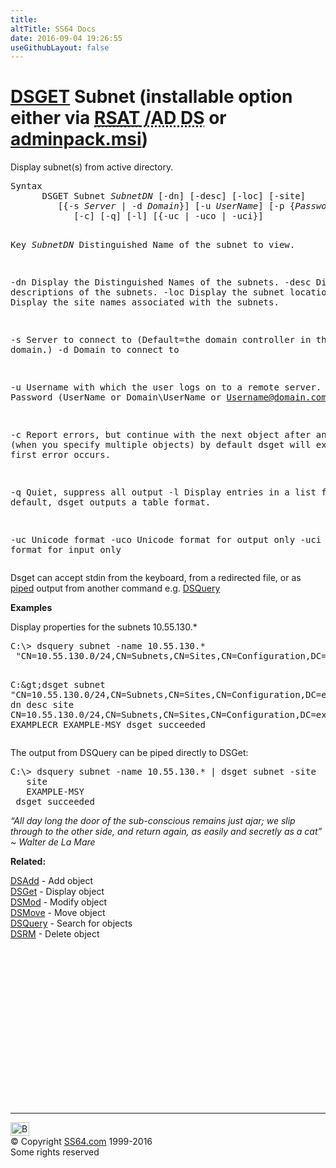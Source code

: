 ```yaml
---
title:
altTitle: SS64 Docs
date: 2016-09-04 19:26:55
useGithubLayout: false
---
```

<!-- #BeginLibraryItem "/Library/head_nt.lbi" --><!-- #EndLibraryItem --><h1><a href="dsget.html">DSGET</a> Subnet  (installable option either via <abbr title="Remote Server Administrative Tools / Active Directory Domain Services"><a href="../links/windows.html">RSAT</a> /AD DS</abbr> or <a href="../links/windows.html">adminpack.msi</a>)</h1>
<p>Display subnet(s) from active directory.</p>
<pre>Syntax
      DSGET Subnet <i>SubnetDN</i> [-dn] [-desc] [-loc] [-site]
         [{-s <i>Server</i> | -d <i>Domain</i>}] [-u <i>UserName</i>] [-p {<i>Password</i> | *}]
            [-c] [-q] [-l] [{-uc | -uco | -uci}]

Key
  <i>SubnetDN</i>  Distinguished Name of the subnet to view.

   -dn      Display the Distinguished Names of the subnets. 
   -desc    Display the descriptions of the subnets.
   -loc     Display the subnet locations.
   -site    Display the site names associated with the subnets.

   -s       Server to connect to (Default=the domain controller in the logon domain.)
   -d       Domain to connect to

   -u       Username with which the user logs on to a remote server. 
   -p       Password     (UserName or Domain\UserName or Username@domain.com)

   -c       Report errors, but continue with the next object after any error (when you specify multiple objects)
            by default dsget will exit when the first error occurs.

   -q       Quiet, suppress all output
   -l       Display entries in a list format. By default, dsget outputs a table format.

   -uc      Unicode format
   -uco     Unicode format for output only
   -uci     Unicode format for input only</pre>
<p>Dsget can accept <span class="code">stdin</span> from the keyboard, from a redirected file, or as <a href="syntax-redirection.html">piped</a> output from another command e.g. <a href="dsquery.html">DSQuery</a></p>
<p><b>Examples</b></p>
<p>Display   properties for the subnets 10.55.130.*</p>
<pre>C:\&gt; dsquery subnet -name 10.55.130.*
 "CN=10.55.130.0/24,CN=Subnets,CN=Sites,CN=Configuration,DC=example,DC=com"

C:\&gt;dsget subnet "CN=10.55.130.0/24,CN=Subnets,CN=Sites,CN=Configuration,DC=example,DC=com"
   dn                                                                        desc       site
   CN=10.55.130.0/24,CN=Subnets,CN=Sites,CN=Configuration,DC=example,DC=com  EXAMPLECR  EXAMPLE-MSY
 dsget succeeded</pre>
<p>The output from DSQuery can be piped directly to DSGet: <br>
</p>
<pre>C:\&gt; dsquery subnet -name 10.55.130.* | dsget subnet -site
   site
   EXAMPLE-MSY
 dsget succeeded
</pre>
<p class="quote"><i>“All day long the door of the sub-conscious remains just ajar; we slip through to the other side, and return again, as easily and secretly as a cat” ~ Walter de La Mare</i></p>
<p> <b>Related:</b></p>
<p><a href="dsadd.html">DSAdd</a> - Add object<br>
<a href="dsget.html">DSGet</a> - Display object <br>
<a href="dsmod.html">DSMod</a> - Modify object<br>
<a href="dsmove.html">DSMove</a> - Move object<br>
<a href="dsquery.html">DSQuery</a> - Search for objects <br>
<a href="dsrm.html">DSRM</a> - Delete object</p><!-- #BeginLibraryItem "/Library/foot_nt.lbi" --><p>
<!-- windows300 -->
<ins class="adsbygoogle" style="display:inline-block;width:300px;height:250px" data-ad-client="ca-pub-6140977852749469" data-ad-slot="7649547908"></ins>
<script>
(adsbygoogle = window.adsbygoogle || []).push({});
</script></p>
<hr>
<div id="bl" class="footer"><a href="dsget-subnet.html#"><img src="../images/top.png" width="30" height="22" alt="Back to the Top"></a></div>
<div id="br" class="footer, tagline">© Copyright <a href="../index.html">SS64.com</a> 1999-2016<br>
Some rights reserved</div><!-- #EndLibraryItem -->

